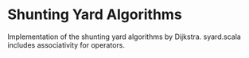 # Shunting Yard Algorithms

Implementation of the shunting yard algorithms by Dijkstra. syard.scala includes associativity for operators.
